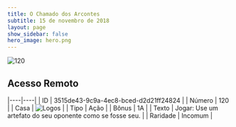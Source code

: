 ```yaml
---
title: O Chamado dos Arcontes
subtitle: 15 de novembro de 2018
layout: page
show_sidebar: false
hero_image: hero.png
---
```


![120](https://cdn.keyforgegame.com/media/card_front/pt/341_120_V59VPJJ255WQ_pt.png)

## Acesso Remoto

|----|----|
| ID | 3515de43-9c9a-4ec8-bced-d2d21ff24824 |
| Número | 120 |
| Casa | ![Logos](https://archonarcana.com/images/thumb/c/ce/Logos.png/22px-Logos.png "Logos") |
| Tipo | Ação |
| Bônus | 1A |
| Texto | Jogar: Use um artefato do seu oponente como se fosse seu. |
| Raridade | Incomum |
